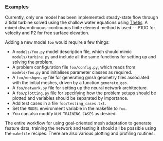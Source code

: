 ### Examples

Currently, only one model has been implemented: steady-state flow through a tidal turbine
solved using the shallow water equations using [Thetis]. A mixed discontinuous-continuous
finite element method is used -- P1DG for velocity and P2 for free surface elevation.

Adding a new model `foo` would require a few things:

* A `models/foo.py` model description file, which should mimic `models/turbine.py` and include all the same functions for setting up and solving the problem.
* A problem configuration file `foo/config.py`, which reads from `models/foo.py` and initialises parameter classes as required.
* A `foo/meshgen.py` file for generating gmsh geometry files associated with the initial meshes, driven by a function ``generate_geo``.
* A `foo/network.py` file for setting up the neural network architecture.
* A `foo/plotting.py` file for specifying how the problem setups should be plotted and variables should be separated by importance.
* Add test cases in a file `foo/testing_cases.txt`.
* Set the `MODEL` environment variable in the makefile to `foo`.
* You can also modify `NUM_TRAINING_CASES` as desired.

The entire workflow for using goal-oriented mesh adaptation to generate feature data,
training the network and testing it should all be possible using the `makefile` recipes.
There are also various plotting and profiling routines.

[Thetis]: https://thetisproject.org/ "Thetis"
